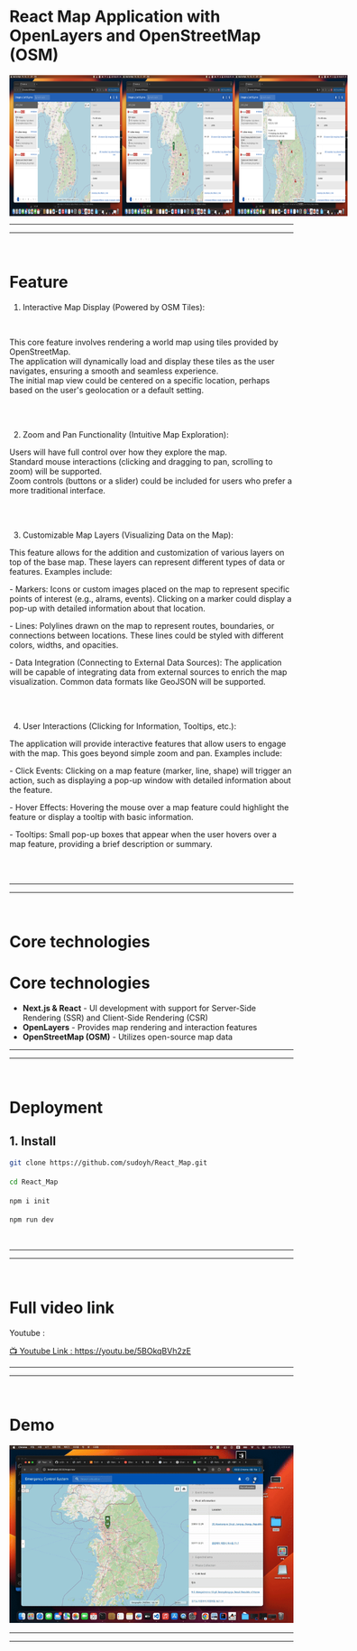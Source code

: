 # React Map Application with OpenLayers and OpenStreetMap (OSM)


<div style="display: flex; justify-content: space-around;">
  <img src="yhimages/1.png" alt="image 1" style="width: 200px; height: 250px;">
  <img src="yhimages/2.png" alt="image 2" style="width: 200px; height: 250px;">
  <img src="yhimages/3.png" alt="image 3"  style="width: 200px; height: 250px;">
</div>


---
---
<br>

# Feature

1. Interactive Map Display (Powered by OSM Tiles):<br>   
<br> 
<p>
This core feature involves rendering a world map using tiles provided by OpenStreetMap.<br>   The application will dynamically load and display these tiles as the user navigates, ensuring a smooth and seamless experience.   <br> The initial map view could be centered on a specific location, perhaps based on the user's geolocation or a default setting.  
</p>
<br>
<br>

2. Zoom and Pan Functionality (Intuitive Map Exploration): <br>  
<p>
Users will have full control over how they explore the map.<br>   Standard mouse interactions (clicking and dragging to pan, scrolling to zoom) will be supported. <br>  Zoom controls (buttons or a slider) could be included for users who prefer a more traditional interface.  
</p>
<br> 
<br> 

3. Customizable Map Layers (Visualizing Data on the Map): <br>
<p> 
This feature allows for the addition and customization of various layers on top of the base map.  These layers can represent different types of data or features.  Examples include:
  <p>- Markers: Icons or custom images placed on the map to represent specific points of interest (e.g., alrams, events). Clicking on a marker could display a pop-up with detailed information about that location.</p>
  <p>- Lines: Polylines drawn on the map to represent routes, boundaries, or connections between locations. These lines could be styled with different colors, widths, and opacities.</p>
  <p>- Data Integration (Connecting to External Data Sources):  The application will be capable of integrating data from external sources to enrich the map visualization.  Common data formats like GeoJSON will be supported.</p>

</p>
<br> 
<br> 

4. User Interactions (Clicking for Information, Tooltips, etc.):  <br>
<p> 
The application will provide interactive features that allow users to engage with the map.  This goes beyond simple zoom and pan.  Examples include:
  <p>- Click Events: Clicking on a map feature (marker, line, shape) will trigger an action, such as displaying a pop-up window with detailed information about the feature.</p>
  <p>-  Hover Effects: Hovering the mouse over a map feature could highlight the feature or display a tooltip with basic information.</p>
  <p>- Tooltips: Small pop-up boxes that appear when the user hovers over a map feature, providing a brief description or summary.</p>

</p>
<br> 
<br> 

---
---
<br>

# Core technologies

# Core technologies
- **Next.js & React** - UI development with support for Server-Side Rendering (SSR) and Client-Side Rendering (CSR)<br>
- **OpenLayers** - Provides map rendering and interaction features<br>
- **OpenStreetMap (OSM)** - Utilizes open-source map data<br>

---
---
<br>

# Deployment

## 1. Install

```bash
git clone https://github.com/sudoyh/React_Map.git

cd React_Map

npm i init

npm run dev


```


<br>



---
---
<br>

# Full video link 

Youtube : 


[📺 Youtube Link : https://youtu.be/5BOkqBVh2zE ](https://youtu.be/5BOkqBVh2zE)

---
---
<br>

# Demo

<img src="yhimages/gif.gif"  alt="gif">



---
---